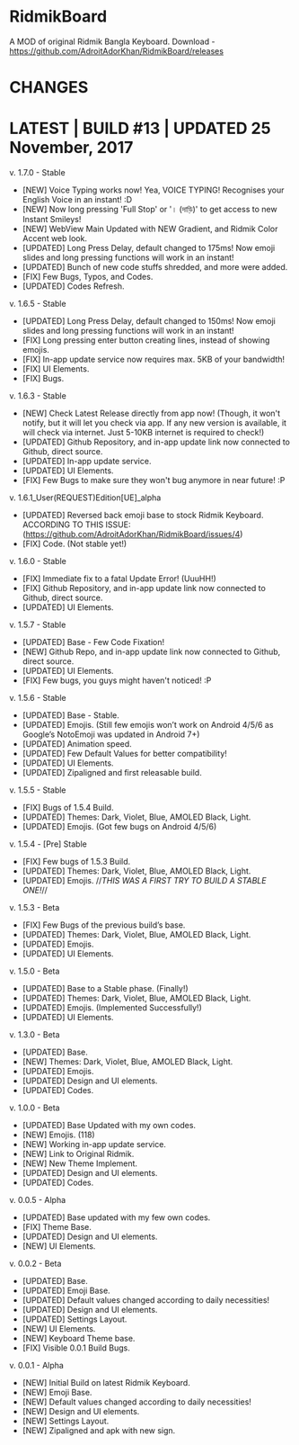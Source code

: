 # RidmikBoard
A MOD of original Ridmik Bangla Keyboard. Download - https://github.com/AdroitAdorKhan/RidmikBoard/releases
# CHANGES
# LATEST | BUILD #13 | UPDATED 25 November, 2017

v. 1.7.0 - Stable

- [NEW] Voice Typing works now! Yea, VOICE TYPING! Recognises your English Voice in an instant! :D
- [NEW] Now long pressing 'Full Stop' or '। (দাড়ি)' to get access to new Instant Smileys!
- [NEW] WebView Main Updated with NEW Gradient, and Ridmik Color Accent web look.
- [UPDATED] Long Press Delay, default changed to 175ms! Now emoji slides and long pressing functions will work in an instant! 
- [UPDATED] Bunch of new code stuffs shredded, and more were added.
- [FIX] Few Bugs, Typos, and Codes.
- [UPDATED] Codes Refresh. 

v. 1.6.5 - Stable

- [UPDATED] Long Press Delay, default changed to 150ms! Now emoji slides and long pressing functions will work in an instant! 
- [FIX] Long pressing enter button creating lines, instead of showing emojis.
- [FIX] In-app update service now requires max. 5KB of your bandwidth!
- [FIX] UI Elements.
- [FIX] Bugs. 

v. 1.6.3 - Stable
- [NEW] Check Latest Release directly from app now! (Though, it won't notify, but it will let you check via app. If any new version is available, it will check via internet. Just 5-10KB internet is required to check!)
- [UPDATED] Github Repository, and in-app update link now connected to Github, direct source.
- [UPDATED] In-app update service.
- [UPDATED] UI Elements.
- [FIX] Few Bugs to make sure they won't bug anymore in near future! :P

v. 1.6.1_User(REQUEST)Edition[UE]_alpha
- [UPDATED] Reversed back emoji base to stock Ridmik Keyboard. ACCORDING TO THIS ISSUE:  (https://github.com/AdroitAdorKhan/RidmikBoard/issues/4)
- [FIX] Code. (Not stable yet!)

v. 1.6.0 - Stable
- [FIX] Immediate fix to a fatal Update Error! (UuuHH!)
- [FIX] Github Repository, and in-app update link now connected to Github, direct source.
- [UPDATED] UI Elements.

v. 1.5.7 - Stable
- [UPDATED] Base - Few Code Fixation!
- [NEW] Github Repo, and in-app update link now connected to Github, direct source.
- [UPDATED] UI Elements.
- [FIX] Few bugs, you guys might haven't noticed! :P

v. 1.5.6 - Stable
- [UPDATED] Base - Stable.
- [UPDATED] Emojis. (Still few emojis won’t work on Android 4/5/6 as Google’s NotoEmoji was updated in Android 7+)
- [UPDATED] Animation speed.
- [UPDATED] Few Default Values for better compatibility!
- [UPDATED] UI Elements.
- [UPDATED] Zipaligned and first releasable build.

v. 1.5.5 - Stable
- [FIX] Bugs of 1.5.4 Build.
- [UPDATED] Themes: Dark, Violet, Blue, AMOLED Black, Light.
- [UPDATED] Emojis. (Got few bugs on Android 4/5/6)

v. 1.5.4 - [Pre] Stable
- [FIX] Few bugs of 1.5.3 Build.
- [UPDATED] Themes: Dark, Violet, Blue, AMOLED Black, Light.
- [UPDATED] Emojis.
//*THIS WAS A FIRST TRY TO BUILD A STABLE ONE!*//

v. 1.5.3 - Beta
- [FIX] Few Bugs of the previous build’s base.
- [UPDATED] Themes: Dark, Violet, Blue, AMOLED Black, Light.
- [UPDATED] Emojis.
- [UPDATED] UI Elements.

v. 1.5.0 - Beta
- [UPDATED] Base to a Stable phase. (Finally!)
- [UPDATED] Themes: Dark, Violet, Blue, AMOLED Black, Light.
- [UPDATED] Emojis. (Implemented Successfully!)
- [UPDATED] UI Elements.

v. 1.3.0 - Beta
- [UPDATED] Base. 
- [NEW] Themes: Dark, Violet, Blue, AMOLED Black, Light. 
- [UPDATED] Emojis.
- [UPDATED] Design and UI elements.
- [UPDATED] Codes.

v. 1.0.0 - Beta
- [UPDATED] Base Updated with my own codes.
- [NEW] Emojis. (118)
- [NEW] Working in-app update service.
- [NEW] Link to Original Ridmik.
- [NEW] New Theme Implement.
- [UPDATED] Design and UI elements.
- [UPDATED] Codes.

v. 0.0.5 - Alpha
- [UPDATED] Base updated with my few own codes.
- [FIX] Theme Base.
- [UPDATED] Design and UI elements.
- [NEW] UI Elements.

v. 0.0.2 - Beta
- [UPDATED] Base.
- [UPDATED] Emoji Base.
- [UPDATED] Default values changed according to daily necessities! 
- [UPDATED] Design and UI elements.
- [UPDATED] Settings Layout.
- [NEW] UI Elements.
- [NEW] Keyboard Theme base.
- [FIX] Visible 0.0.1 Build Bugs.

v. 0.0.1 - Alpha
- [NEW] Initial Build on latest Ridmik Keyboard.
- [NEW] Emoji Base.
- [NEW] Default values changed according to daily necessities! 
- [NEW] Design and UI elements.
- [NEW] Settings Layout.
- [NEW] Zipaligned and apk with new sign.

